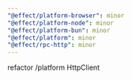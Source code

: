 ```yaml
---
"@effect/platform-browser": minor
"@effect/platform-node": minor
"@effect/platform-bun": minor
"@effect/platform": minor
"@effect/rpc-http": minor
---
```


refactor /platform HttpClient
